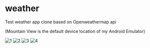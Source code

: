 # weather

Test weather app clone based on Openweathermap api  

(Mountain View is the default device location of my Android Emulator)

![1](https://user-images.githubusercontent.com/54958807/159171918-d60db3cd-4c23-484f-bc86-bbac36ce3afa.png)
![2](https://user-images.githubusercontent.com/54958807/159171920-f21eb6e6-edd6-4060-887f-072333825b8c.png)
![3](https://user-images.githubusercontent.com/54958807/159171921-7732dee8-11fc-4ec0-a8f5-c666b78c748e.png)
![4](https://user-images.githubusercontent.com/54958807/159171922-df82cfd2-0d80-4054-803e-645b0845e662.png)

